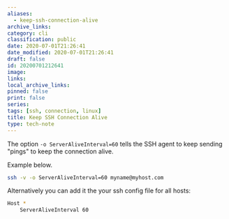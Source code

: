 ```yaml
---
aliases:
  - keep-ssh-connection-alive
archive_links: 
category: cli
classification: public
date: 2020-07-01T21:26:41
date_modified: 2020-07-01T21:26:41
draft: false
id: 20200701212641
image: 
links: 
local_archive_links: 
pinned: false
print: false
series: 
tags: [ssh, connection, linux]
title: Keep SSH Connection Alive
type: tech-note
---
```


The option `-o ServerAliveInterval=60` tells the SSH agent to keep sending "pings" to keep the connection alive.

Example below.

```sh
ssh -v -o ServerAliveInterval=60 myname@myhost.com
```

Alternatively you can add it the your ssh config file for all hosts:

```sh
Host *
    ServerAliveInterval 60
```